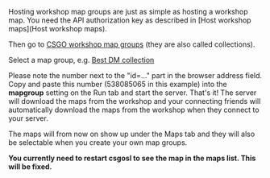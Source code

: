Hosting workshop map groups are just as simple as hosting a workshop map. You need the API authorization key as described in [Host workshop maps](Host workshop maps). 

Then go to [CSGO workshop map groups](https://steamcommunity.com/workshop/browse/?section=collections&appid=730) (they are also called collections).

Select a map group, e.g. [Best DM collection](http://steamcommunity.com/sharedfiles/filedetails/?id=538085065)

Please note the number next to the "id=..." part in the browser address field. Copy and paste this number (538085065 in this example) into the **mapgroup** setting on the Run tab and start the server. That's it! The server will download the maps from the workshop and your connecting friends will automatically download the maps from the workshop when they connect to your server.

The maps will from now on show up under the Maps tab and they will also be selectable when you create your own map groups.

**You currently need to restart csgosl to see the map in the maps list. This will be fixed.**